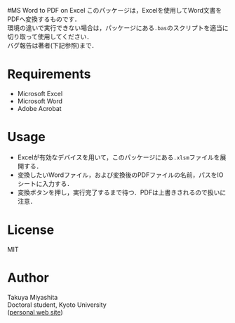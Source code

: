 #MS Word to PDF on Excel
このパッケージは，Excelを使用してWord文書をPDFへ変換するものです．  
環境の違いで実行できない場合は，パッケージにある`.bas`のスクリプトを適当に切り取って使用してください．  
バグ報告は著者(下記参照)まで．

# Requirements
- Microsoft Excel
- Microsoft Word
- Adobe Acrobat

# Usage
- Excelが有効なデバイスを用いて，このパッケージにある`.xlsm`ファイルを展開する．
- 変換したいWordファイル，および変換後のPDFファイルの名前，パスをIOシートに入力する．
- 変換ボタンを押し，実行完了するまで待つ．PDFは上書きされるので扱いに注意．

# License
MIT  

# Author
Takuya Miyashita   
Doctoral student, Kyoto University  
([personal web site](https://hydrocoast.jp))  
